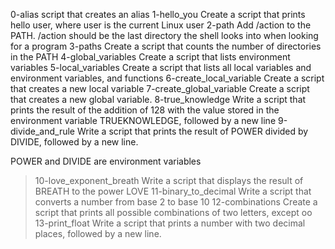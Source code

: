 0-alias script that creates an alias
1-hello_you Create a script that prints hello user, where user is the current Linux user
2-path Add /action to the PATH. /action should be the last directory the shell looks into when looking for a program
3-paths Create a script that counts the number of directories in the PATH
4-global_variables Create a script that lists environment variables
5-local_variables Create a script that lists all local variables and environment variables, and functions
6-create_local_variable Create a script that creates a new local variable
7-create_global_variable Create a script that creates a new global variable.
8-true_knowledge Write a script that prints the result of the addition of 128 with the value stored in the environment variable TRUEKNOWLEDGE, followed by a new line
9-divide_and_rule Write a script that prints the result of POWER divided by DIVIDE, followed by a new line.

POWER and DIVIDE are environment variables
>10-love_exponent_breath Write a script that displays the result of BREATH to the power LOVE
11-binary_to_decimal Write a script that converts a number from base 2 to base 10
12-combinations Create a script that prints all possible combinations of two letters, except oo
13-print_float Write a script that prints a number with two decimal places, followed by a new line.
